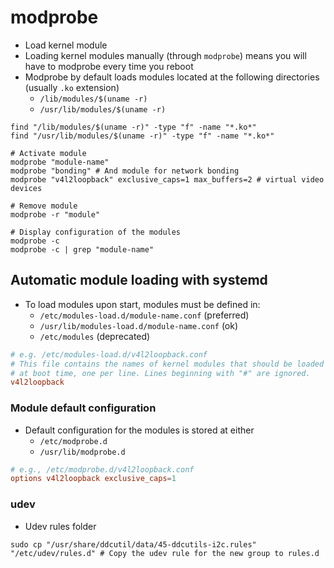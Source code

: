 # modprobe

- Load kernel module
- Loading kernel modules manually (through `modprobe`) means you will have to modprobe every time you reboot
- Modprobe by default loads modules located at the following directories (usually `.ko` extension)
  - `/lib/modules/$(uname -r)`
  - `/usr/lib/modules/$(uname -r)`

```shell
find "/lib/modules/$(uname -r)" -type "f" -name "*.ko*"
find "/usr/lib/modules/$(uname -r)" -type "f" -name "*.ko*"
```

```shell
# Activate module
modprobe "module-name"
modprobe "bonding" # And module for network bonding
modprobe "v4l2loopback" exclusive_caps=1 max_buffers=2 # virtual video devices

# Remove module
modprobe -r "module"

# Display configuration of the modules
modprobe -c
modprobe -c | grep "module-name"
```

## Automatic module loading with systemd

- To load modules upon start, modules must be defined in:
  - `/etc/modules-load.d/module-name.conf` (preferred)
  - `/usr/lib/modules-load.d/module-name.conf` (ok)
  - `/etc/modules` (deprecated)

```conf
# e.g. /etc/modules-load.d/v4l2loopback.conf
# This file contains the names of kernel modules that should be loaded
# at boot time, one per line. Lines beginning with "#" are ignored.
v4l2loopback
```

### Module default configuration

- Default configuration for the modules is stored at either
  - `/etc/modprobe.d`
  - `/usr/lib/modprobe.d`

```conf
# e.g., /etc/modprobe.d/v4l2loopback.conf
options v4l2loopback exclusive_caps=1
```

### udev

- Udev rules folder

```shell
sudo cp "/usr/share/ddcutil/data/45-ddcutils-i2c.rules" "/etc/udev/rules.d" # Copy the udev rule for the new group to rules.d
```
